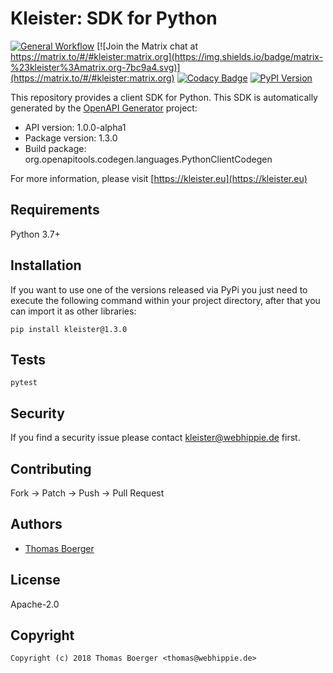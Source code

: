 # Kleister: SDK for Python

[![General Workflow](https://github.com/kleister/kleister-python/actions/workflows/general.yml/badge.svg)](https://github.com/kleister/kleister-python/actions/workflows/general.yml) [![Join the Matrix chat at https://matrix.to/#/#kleister:matrix.org](https://img.shields.io/badge/matrix-%23kleister%3Amatrix.org-7bc9a4.svg)](https://matrix.to/#/#kleister:matrix.org) [![Codacy Badge](https://app.codacy.com/project/badge/Grade/5a654ced79a54794bae7f25a8489aae1)](https://app.codacy.com/gh/kleister/kleister-python/dashboard?utm_source=gh&utm_medium=referral&utm_content=&utm_campaign=Badge_grade) [![PyPI Version](https://badge.fury.io/py/kleister.svg)](https://badge.fury.io/py/kleister)

This repository provides a client SDK for Python. This SDK is automatically
generated by the [OpenAPI Generator][generator] project:

-   API version: 1.0.0-alpha1
-   Package version: 1.3.0
-   Build package: org.openapitools.codegen.languages.PythonClientCodegen

For more information, please visit [https://kleister.eu](https://kleister.eu)

## Requirements

Python 3.7+

## Installation

If you want to use one of the versions released via PyPi you just need to
execute the following command within your project directory, after that you can
import it as other libraries:

```console
pip install kleister@1.3.0
```

## Tests

```console
pytest
```

## Security

If you find a security issue please contact
[kleister@webhippie.de](mailto:kleister@webhippie.de) first.

## Contributing

Fork -> Patch -> Push -> Pull Request

## Authors

-   [Thomas Boerger](https://github.com/tboerger)

## License

Apache-2.0

## Copyright

```console
Copyright (c) 2018 Thomas Boerger <thomas@webhippie.de>
```

[generator]: https://openapi-generator.tech
[setuptools]: http://pypi.python.org/pypi/setuptools
